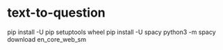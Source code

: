 # text-to-question
pip install -U pip setuptools wheel
pip install -U spacy
python3 -m spacy download en_core_web_sm
